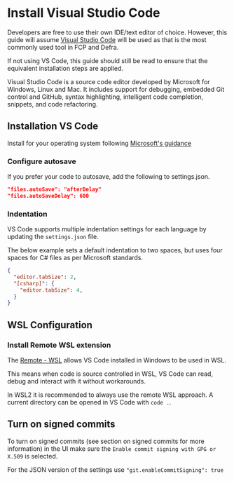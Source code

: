 # Install Visual Studio Code

Developers are free to use their own IDE/text editor of choice.  However, this guide will assume [Visual Studio Code](https://code.visualstudio.com/) will be used as that is the most commonly used tool in FCP and Defra.

If not using VS Code, this guide should still be read to ensure that the equivalent installation steps are applied.

Visual Studio Code is a source code editor developed by Microsoft for Windows, Linux and Mac. It includes support for debugging, embedded Git control and GitHub, syntax highlighting, intelligent code completion, snippets, and code refactoring.

## Installation VS Code

Install for your operating system following [Microsoft's guidance](https://code.visualstudio.com/download)

### Configure autosave

If you prefer your code to autosave, add the following to settings.json.

```json
"files.autoSave": "afterDelay"
"files.autoSaveDelay": 600
```

### Indentation

VS Code supports multiple indentation settings for each language by updating the `settings.json` file.

The below example sets a default indentation to two spaces, but uses four spaces for C# files as per Microsoft standards.

```json
{
  "editor.tabSize": 2,
  "[csharp]": {
    "editor.tabSize": 4,
  }
}
```

## WSL Configuration
### Install Remote WSL extension

The [Remote - WSL](https://marketplace.visualstudio.com/items?itemName=ms-vscode-remote.remote-wsl) allows VS Code installed in Windows to be used in WSL.

This means when code is source controlled in WSL, VS Code can read, debug and interact with it without workarounds.

In WSL2 it is recommended to always use the remote WSL approach.  A current directory can be opened in VS Code with `code .`.

## Turn on signed commits

To turn on signed commits (see section on signed commits for more information) in the UI make sure the `Enable commit signing with GPG or X.509` is selected. 

For the JSON version of the settings use `"git.enableCommitSigning": true`
